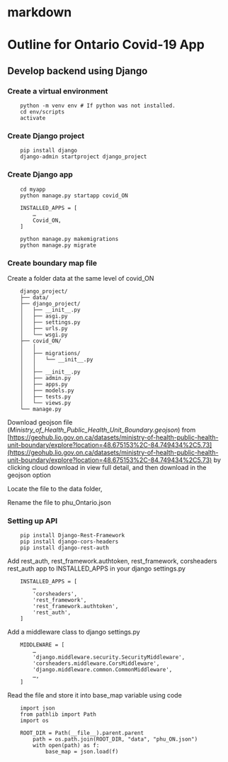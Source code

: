 # markdown
# Outline for Ontario Covid-19 App

## Develop backend using Django

### Create a virtual environment
```
	python -m venv env # If python was not installed.
	cd env/scripts
	activate
```
### Create Django project
```
	pip install django
	django-admin startproject django_project
```
### Create Django app
```
	cd myapp
	python manage.py startapp covid_ON
```
```
	INSTALLED_APPS = [
	    …
	    Covid_ON,
	]
```
```
	python manage.py makemigrations
	python manage.py migrate
```

### Create boundary map file

Create a folder data at the same level of covid_ON

```
	django_project/
	├── data/
	├── django_project/
	│   ├── __init__.py
	│   ├── asgi.py
	│   ├── settings.py
	│   ├── urls.py
	│   └── wsgi.py
	├── covid_ON/
	│   │
	│   ├── migrations/
	│   │   └── __init__.py
	│   │
	│   ├── __init__.py
	│   ├── admin.py
	│   ├── apps.py
	│   ├── models.py
	│   ├── tests.py
	│   └── views.py
	└── manage.py

```

Download geojson file (_Ministry\_of\_Health\_Public\_Health\_Unit\_Boundary.geojson_) from [https://geohub.lio.gov.on.ca/datasets/ministry-of-health-public-health-unit-boundary/explore?location=48.675153%2C-84.749434%2C5.73](https://geohub.lio.gov.on.ca/datasets/ministry-of-health-public-health-unit-boundary/explore?location=48.675153%2C-84.749434%2C5.73) by clicking cloud download in view full detail, and then download in the geojson option

Locate the file to the data folder,

Rename the file to phu\_Ontario.json

### Setting up API

```
	pip install Django-Rest-Framework
	pip install django-cors-headers
	pip install django-rest-auth
```

Add rest_auth, rest_framework.authtoken, rest_framework, corsheaders rest_auth app to INSTALLED\_APPS in your django settings.py

```
	INSTALLED_APPS = [
		…
		'corsheaders',
		'rest_framework',
		'rest_framework.authtoken',
		'rest_auth',
	]

```

Add a middleware class to django settings.py

```
	MIDDLEWARE = [
		…	
		'django.middleware.security.SecurityMiddleware',
		'corsheaders.middleware.CorsMiddleware',
		'django.middleware.common.CommonMiddleware',
		…,
	]

```


Read the file and store it into base\_map variable using code

```
	import json
	from pathlib import Path
	import os

	ROOT_DIR = Path(__file__).parent.parent
		path = os.path.join(ROOT_DIR, "data", "phu_ON.json")
		with open(path) as f:
			base_map = json.load(f)

```
